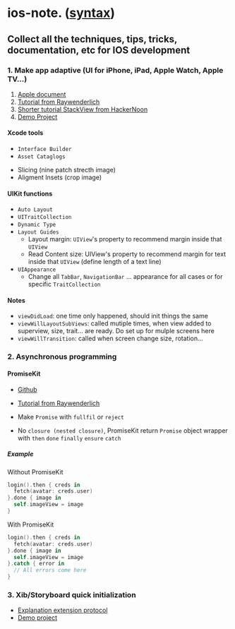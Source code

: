 # ios-note. ([syntax](https://help.github.com/articles/basic-writing-and-formatting-syntax/))

## Collect all the techniques, tips, tricks, documentation, etc for IOS development

### 1. Make app adaptive (UI for iPhone, iPad, Apple Watch, Apple TV...)

1. [Apple document](https://developer.apple.com/design/adaptivity/)
1. [Tutorial from Raywenderlich](https://www.raywenderlich.com/162311/adaptive-layout-tutorial-ios-11-getting-started)
1. [Shorter tutorial StackView from HackerNoon](https://www.raywenderlich.com/162311/adaptive-layout-tutorial-ios-11-getting-started)
1. [Demo Project](https://github.com/kid9591/ios-note/tree/master/AdaptiveExample/AdaptiveElementsImplementingYourOwnAdaptiveDesignwithUIKit)

#### Xcode tools
* `Interface Builder`
* `Asset Cataglogs`
 - Slicing (nine patch strecth image)
 - Aligment Insets (crop image)
#### UIKit functions 
* `Auto Layout`
* `UITraitCollection`
* `Dynamic Type`
* `Layout Guides`
  *  Layout margin: `UIView`'s property to recommend margin inside that `UIView`
  * Read Content size: UIView's property to recommend margin for text inside that `UIView` (define length of a text line)
* `UIAppearance`
  * Change all `TabBar`, `NavigationBar` ... appearance for all cases or for specific `TraitCollection`

#### Notes
* `viewDidLoad`: one time only happened, should init things the same
* `viewWillLayoutSubViews`: called mutiple times, when view added to superview, size, trait... are ready. Do set up for mulple screens here
* `viewWillTransition`: called when screen change size, rotation...

### 2. Asynchronous programming

#### PromiseKit
* [Github](https://github.com/mxcl/PromiseKit)
* [Tutorial from Raywenderlich](https://www.raywenderlich.com/145683/getting-started-promises-promisekit)

* Make `Promise` with `fullfil` or `reject`
* No `closure (nested closure)`, PromiseKit return `Promise` object wrapper with `then` `done` `finally` `ensure` `catch`
##### Example
Without PromiseKit

```swift
login().then { creds in
  fetch(avatar: creds.user)
}.done { image in
  self.imageView = image
}
```

With PromiseKit
```swift
login().then { creds in
  fetch(avatar: creds.user)
}.done { image in
  self.imageView = image
}.catch { error in
  // All errors come here
}
```

### 3. Xib/Storyboard quick initialization
* [Explanation extension protocol](https://www.appcoda.com/protocols-in-swift/)
* [Demo project]()
